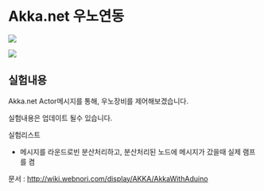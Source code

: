 ﻿# Akka.net 우노연동

![](https://getakka.net/images/mainlogo.png)

![](http://wiki.webnori.com/download/attachments/63635484/image2021-10-14_23-7-20.png?version=1&modificationDate=1634220724691&api=v2)


## 실험내용

Akka.net Actor메시지를 통해, 우노장비를 제어해보겠습니다.

실험내용은 업데이트 될수 있습니다.

실험리스트
- 메시지를 라운드로빈 분산처리하고, 분산처리된 노드에 메시지가 갔을때 실제 램프를 켬



문서 : http://wiki.webnori.com/display/AKKA/AkkaWithAduino

